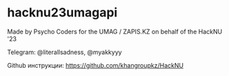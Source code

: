 # hacknu23umagapi
Made by Psycho Coders for the UMAG / ZAPIS.KZ on behalf of the HackNU '23

Telegram: @literallsadness, @myakkyyy

Github инструкции: https://github.com/khangroupkz/HackNU
